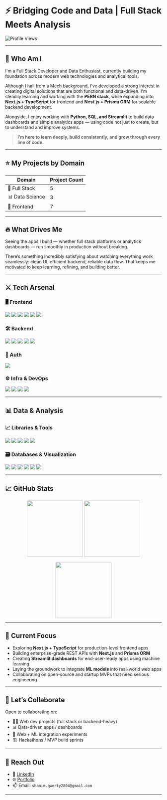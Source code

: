 # ⚡ Bridging Code and Data | Full Stack Meets Analysis

![Profile Views](https://komarev.com/ghpvc/?username=SA2804&label=Profile%20views&color=0e75b6&style=flat)

---

## 🥷 Who Am I

I'm a Full Stack Developer and Data Enthusiast, currently building my foundation across modern web technologies and analytical tools.

Although I hail from a Mech background, I’ve developed a strong interest in creating digital solutions that are both functional and data-driven. I'm steadily learning and working with the **PERN stack**, while expanding into **Next.js + TypeScript** for frontend and **Nest.js + Prisma ORM** for scalable backend development.

Alongside, I enjoy working with **Python, SQL, and Streamlit** to build data dashboards and simple analytics apps — using code not just to create, but to understand and improve systems.

> **I’m here to learn deeply, build consistently, and grow through every line of code.**


---
## ⭐ My Projects by Domain

| Domain            | Project Count |
|-------------------|---------------|
| 🔧 Full Stack     |       5      |
| 📊 Data Science   |       3      |
| 🎨 Frontend       |       7      |

---

## 🔥 What Drives Me

Seeing the apps I build — whether full stack platforms or analytics dashboards — run smoothly in production without breaking.

There’s something incredibly satisfying about watching everything work seamlessly: clean UI, efficient backend, reliable data flow. That keeps me motivated to keep learning, refining, and building better.

---

## ⚔️ Tech Arsenal

### 🖥️ Frontend  
<p align="left">
  <img src="https://img.shields.io/badge/React.js-20232A?style=for-the-badge&logo=react&logoColor=61DAFB" />
  <img src="https://img.shields.io/badge/JavaScript-F7DF1E?style=for-the-badge&logo=javascript&logoColor=000" />
  <img src="https://img.shields.io/badge/Next.js-000?style=for-the-badge&logo=next.js&logoColor=white" />
  <img src="https://img.shields.io/badge/TypeScript-007acc?style=for-the-badge&logo=typescript&logoColor=white" />
  <img src="https://img.shields.io/badge/EJS-6e9e9e?style=for-the-badge&logo=javascript&logoColor=white" />
  <img src="https://img.shields.io/badge/TailwindCSS-0f172a?style=for-the-badge&logo=tailwindcss&logoColor=38bdf8" />
</p>

### 🛠️ Backend  
<p align="left">
  <img src="https://img.shields.io/badge/Node.js-339933?style=for-the-badge&logo=node.js&logoColor=white" />
  <img src="https://img.shields.io/badge/Express.js-000000?style=for-the-badge&logo=express&logoColor=white" />
  <img src="https://img.shields.io/badge/NestJS-e0234e?style=for-the-badge&logo=nestjs&logoColor=white" />
  <img src="https://img.shields.io/badge/Prisma-2d3748?style=for-the-badge&logo=prisma&logoColor=white" />
  <img src="https://img.shields.io/badge/PostgreSQL-4169e1?style=for-the-badge&logo=postgresql&logoColor=white" />
</p>

### 🔐 Auth  
<p align="left">
  <img src="https://img.shields.io/badge/JWT-000000?style=for-the-badge&logo=JSON%20web%20tokens&logoColor=white" />
</p>

### ⚙️ Infra & DevOps  
<p align="left">
  <img src="https://img.shields.io/badge/Docker-2496ED?style=for-the-badge&logo=docker&logoColor=white" />
  <img src="https://img.shields.io/badge/Git-F05032?style=for-the-badge&logo=git&logoColor=white" />
  <img src="https://img.shields.io/badge/Postman-ff6c37?style=for-the-badge&logo=postman&logoColor=white" />
  <img src="https://img.shields.io/badge/Linux-000000?style=for-the-badge&logo=linux&logoColor=white" />
</p>

---

## 📊 Data & Analysis

### 📈 Libraries & Tools  
<p align="left">
  <img src="https://img.shields.io/badge/Python-3776AB?style=for-the-badge&logo=python&logoColor=white" />
  <img src="https://img.shields.io/badge/Pandas-150458?style=for-the-badge&logo=pandas&logoColor=white" />
  <img src="https://img.shields.io/badge/NumPy-013243?style=for-the-badge&logo=numpy&logoColor=white" />
  <img src="https://img.shields.io/badge/Matplotlib-2C5D8A?style=for-the-badge&logo=matplotlib&logoColor=white" />
  <img src="https://img.shields.io/badge/Seaborn-2C5D8A?style=for-the-badge&logo=python&logoColor=white" />
</p>

### 🗃️ Databases & Visualization  
<p align="left">
  <img src="https://img.shields.io/badge/MySQL-00758F?style=for-the-badge&logo=mysql&logoColor=white" />
  <img src="https://img.shields.io/badge/PostgreSQL-336791?style=for-the-badge&logo=postgresql&logoColor=white" />
  <img src="https://img.shields.io/badge/Streamlit-FF4B4B?style=for-the-badge&logo=streamlit&logoColor=white" />
  <img src="https://img.shields.io/badge/Excel-217346?style=for-the-badge&logo=microsoft-excel&logoColor=white" />
  <img src="https://img.shields.io/badge/Google%20Sheets-34A853?style=for-the-badge&logo=google-sheets&logoColor=white" />
  <img src="https://img.shields.io/badge/Canva-00C4CC?style=for-the-badge&logo=canva&logoColor=white" />
</p>

---

## 📈 GitHub Stats

<p align="center">
  <img src="https://github-readme-stats.vercel.app/api?username=SA2804&show_icons=true&theme=tokyonight" height="180px"/>
  <img src="https://github-readme-stats.vercel.app/api/top-langs/?username=SA2804&layout=compact&theme=tokyonight" height="180px"/>
</p>

<p align="center">
  <img src="https://streak-stats.demolab.com?user=SA2804&theme=tokyonight" height="180px"/>
</p>

---

## 🏹 Current Focus

- Exploring **Next.js + TypeScript** for production-level frontend apps
- Building enterprise-grade REST APIs with **Nest.js** and **Prisma ORM**
- Creating **Streamlit dashboards** for end-user-ready apps using machine learning 
- Laying the groundwork to integrate **ML models** into real-world web apps
- Collaborating on open-source and startup MVPs that need serious engineering

---

## 🤝 Let’s Collaborate

Open to collaborating on:
- 🧑‍💻 Web dev projects (full stack or backend-heavy)
- 📊 Data-driven apps / dashboards
- 🤖 Web + ML integration experiments
- 🏗️ Hackathons / MVP build sprints

---

## 🔗 Reach Out

- 💼 [LinkedIn](https://www.linkedin.com/in/shamim-ahamed-s-2101a5284/)
- 🌐 [Portfolio](https://shamim-ahamed-s-g8zjqhv.gamma.site/)
- 📫 Email: `shamim.qwerty2804@gmail.com`

---

